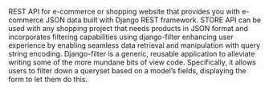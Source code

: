 REST API for e-commerce or shopping website that provides you with e-commerce JSON data built with Django REST framework.
STORE API can be used with any shopping project that needs products in JSON format and incorporates filtering capabilities using django-filter enhancing user experience by enabling seamless data retrieval
and manipulation with query string encoding.
Django-filter is a generic, reusable application to alleviate writing some of the more mundane bits of view code. Specifically, it allows users to filter down a queryset based on a model’s fields, displaying the form to let them do this.
